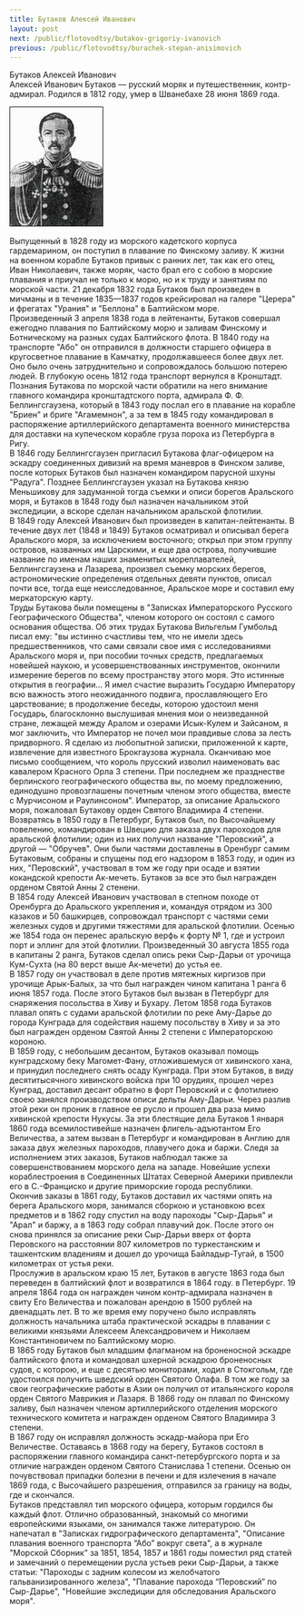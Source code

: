 ```yaml
---
title: Бутаков Алексей Иванович
layout: post
next: /public/flotovodtsy/butakov-grigoriy-ivanovich
previous: /public/flotovodtsy/burachek-stepan-anisimovich
---
```


Бутаков Алексей Иванович  
Алексей Иванович Бутаков — русский моряк и путешественник, контр-адмирал. Родился в 1812 году, умер в Шванебахе 28 июня 1869 года.   
  

![](/assets/img/Butakov_A_I.gif)  

  
Выпущенный в 1828 году из морского кадетского корпуса гардемарином, он поступил в плавание по Финскому заливу. К жизни на военном корабле Бутаков привык с ранних лет, так как его отец, Иван Николаевич, также моряк, часто брал его с собою в морские плавания и приучал не только к морю, но и к труду и занятиям по морской части. 21 декабря 1832 года Бутаков был произведен в мичманы и в течение 1835—1837 годов крейсировал на галере "Церера" и фрегатах "Урания" и "Беллона" в Балтийском море.  
Произведенный 3 апреля 1838 года в лейтенанты, Бутаков совершал ежегодно плавания по Балтийскому морю и заливам Финскому и Ботническому на разных судах Балтийского флота. В 1840 году на транспорте "Або" он отправился в должности старшего офицера в кругосветное плавание в Камчатку, продолжавшееся более двух лет. Оно было очень затруднительно и сопровождалось большою потерею людей. В глубокую осень 1812 года транспорт вернулся в Кронштадт. Познания Бутакова по морской части обратили на него внимание главного командира кронштадтского порта, адмирала Ф. Ф. Беллингсгаузена, который в 1843 году послал его в плавание на корабле "Бриен" и бриге "Агамемнон", а за тем в 1845 году командировал в распоряжение артиллерийского департамента военного министерства для доставки на купеческом корабле груза пороха из Петербурга в Ригу.   
В 1846 году Беллингсгаузен пригласил Бутакова флаг-офицером на эскадру соединенных дивизий на время маневров в Финском заливе, после которых Бутаков был назначен командиром парусной шхуны "Радуга". Позднее Беллингсгаузен указал на Бутакова князю Меньшикову для задуманной тогда съемки и описи борегов Аральского моря, и Бутаков в 1848 году был назначен начальником этой экспедиции, а вскоре сделан начальником аральской флотилии.   
В 1849 году Алексей Иванович был произведен в капитан-лейтенанты. В течение двух лет (1848 и 1849) Бутаков осматривал и описывал берега Аральского моря, за исключением восточного; открыл при этом группу островов, названных им Царскими, и еще два острова, получившие название по именам наших знаменитых мореплавателей, Беллингсгаузена и Лазарева, произвел съемку морских берегов, астрономические определения отдельных девяти пунктов, описал почти все, тогда еще неисследованное, Аральское море и составил ему меркаторскую карту.   
Труды Бутакова были помещены в "Записках Императорского Русского Географического Общества", членом которого он состоял с самого основания общества. Об этих трудах Бутакова Вильгельм Гумбольд писал ему: "вы истинно счастливы тем, что не имели здесь предшественников, что сами связали свое имя с исследованиями Аральского моря и, при пособии точных средств, предлагаемых новейшей наукою, и усовершенствованных инструментов, окончили измерение берегов по всему пространству этого моря. Это истинные открытия в географии... Я имел счастие выразить Государю Императору всю важность этого неожиданного подвига, прославляющего Его царствование; в продолжение беседы, которою удостоил меня Государь, благосклонно выслушивая мнения мои о неизведанной стране, лежащей между Аралом и озерами Исык-Кулем и Зайсаном, я мог заключить, что Император не почел мои правдивые слова за лесть придворного. Я сделаю из любопытной записки, приложенной к карте, извлечение для известного Брокгаузова журнала. Оканчиваю мое письмо сообщением, что король прусский изволил наименовать вас кавалером Красного Орла 3 степени. При последнем же празднестве берлинского географического общества вы, по моему предложению, единодушно провозглашены почетным членом этого общества, вместе с Мурчисоном и Раулинсоном". Император, за описание Аральского моря, пожаловал Бутакову орден Святого Владимира 4 степени.   
Возвратясь в 1850 году в Петербург, Бутаков был, по Высочайшему повелению, командирован в Швецию для заказа двух пароходов для аральской флотилии; один из них получил название "Перовский", а другой — "Обручев". Они были частями доставлены в Оренбург самим Бутаковым, собраны и спущены под его надзором в 1853 году, и один из них, "Перовский", участвовал в том же году при осаде и взятии кокандской крепости Ак-мечеть. Бутаков за все это был награжден орденом Святой Анны 2 стенени.   
В 1854 году Алексей Иванович участвовал в степном походе от Оренбурга до Аральского укрепления и, командуя отрядом из 300 казаков и 50 башкирцев, сопровождал транспорт с частями семи железных судов и другими тяжестями для аральской флотилии. Осенью же 1854 года он перенес аральскую верфь к форту № 1, где и устроил порт и эллинг для этой флотилии. Произведенный 30 августа 1855 года в капитаны 2 ранга, Бутаков сделал опись реки Сыр-Дарьи от урочища Кум-Сухта (на 80 верст выше Ак-мечети) до устья ее.   
В 1857 году он участвовал в деле против мятежных киргизов при урочище Арык-Балых, за что был награжден чином капитана 1 ранга 6 июня 1857 года. После этого Бутаков был вызван в Петербург для снаряжения посольства в Хиву и Бухару. Летом 1858 года Бутаков плавал опять с судами аральской флотилии по реке Аму-Дарье до города Кунграда для содействия нашему посольству в Хиву и за это был награжден орденом Святой Анны 2 степени с Императорскою короною.   
В 1859 году, с небольшим десантом, Бутаков оказывал помощь кунградскому беку Магомет-Фану, отложившемуся от хивинского хана, и принудил последнего снять осаду Кунграда. При этом Бутаков, в виду десятитысячного хивинского войска при 10 орудиях, прошел через Кунград, доставил десант обратно в форт Перовский и с флотилиею своею занялся производством описи дельты Аму-Дарьи. Через разлив этой реки он проник в главное ее русло и прошел два раза мимо хивинской крепости Нукусы. За эти блестящие дела Бутаков 1 января 1860 года всемилостивейше назначен флигель-адъютантом Его Величества, а затем вызван в Петербург и командирован в Англию для заказа двух железных пароходов, плавучего дока и баржи. Следя за исполнением этих заказов, Бутаков наблюдал также за совершенствованием морского дела на западе. Новейшие успехи кораблестроения в Соединенных Штатах Северной Америки привлекли его в С.-Франциско и другие приморские города республики.   
Окончив заказы в 1861 году, Бутаков доставил их частями опять на берега Аральского моря, занимался сборкою и установкою всех предметов и в 1862 году спустил на воду пароходы "Сыр-Дарья" и "Арал" и баржу, а в 1863 году собрал плавучий док. После этого он снова принялся за описание реки Сыр-Дарьи вверх от форта Перовского на расстоянии 807 километров по туркестанским и ташкентским владениям и дошел до урочища Байладыр-Тугай, в 1500 километрах от устья реки.   
Прослужив в аральском краю 15 лет, Бутаков в августе 1863 года был переведен в балтийский флот и возвратился в 1864 году. в Петербург. 19 апреля 1864 года он награжден чином контр-адмирала назначен в свиту Его Величества и пожалован арендою в 1500 рублей на двенадцать лет. В то же время ему поручено было исправлять должность начальника штаба практической эскадры в плавании с великими князьями Алексеем Александровичем и Николаем Константиновичем по Балтийскому морю.   
В 1865 году Бутаков был младшим флагманом на броненосной эскадре балтийского флота и командовал шхерной эскадрою броненосных судов, с которою, и еще с десятью мониторами, ходил в Стокгольм, где удостоился получить шведский орден Святого Олафа. В том же году за свои географические работы в Азии он получил от итальянского короля орден Святого Маврикия и Лазаря. В 1866 году он плавал по Финскому заливу, был назначен членом артиллерийского отделения морского технического комитета и награжден орденом Святого Владимира 3 степени.   
В 1867 году он исправлял должность эскадр-майора при Его Величестве. Оставаясь в 1868 году на берегу, Бутаков состоял в распоряжении главного командира санкт-петербургского порта и за отличие награжден орденом Святого Станислава 1 степени. Осенью он почувствовал припадки болезни в печени и для излечения в начале 1869 года, с Высочайшего разрешения, отправился за границу на воды, где и скончался.   
Бутаков представлял тип морского офицера, которым гордился бы каждый флот. Отлично образованный, знакомый со многими европейскими языками, он занимался также литературою. Он напечатал в "Записках гидрографического департамента", "Описание плавания военного транспорта “Або” вокруг света", а в журнале "Морской Сборник" за 1851, 1854, 1857 и 1861 годы поместил ряд статей и замечаний о перемещении русла устьев реки Сыр-Дарьи, а также статьи: "Пароходы с задним колесом из желобчатого гальванизированного железа", "Плавание парохода “Перовский” по Сыр-Дарье", "Новейшие экспедиции для обследования Аральского моря".  
 